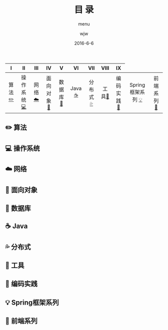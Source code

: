 ﻿---
layout:     post                  
title:      目 录      
subtitle:   menu         
date:       2016-6-6             
author:     wjw                   
header-img: img/post-bg-rwd.jpg  
catalog: true   
stickie: false                       
tags:                             
- 目录 
---
  

<div>
<table>
<thead>
<tr>
<th align="center">Ⅰ</th>
<th align="center">Ⅱ</th>
<th align="center">Ⅲ</th>
<th align="center">Ⅳ</th>
<th align="center">Ⅴ</th>
<th align="center">Ⅵ</th>
<th align="center">Ⅶ</th>
<th align="center">Ⅷ</th>
<th align="center">Ⅸ</th>
</tr>
</thead>
<tbody>
<tr>
<td align="center">算法<a href="#算法-pencil2"><g-emoji class="g-emoji" alias="pencil2" fallback-src="https://assets-cdn.github.com/images/icons/emoji/unicode/270f.png">✏️</g-emoji></a></td>
<td align="center">操作系统<a href="#操作系统-computer"><g-emoji class="g-emoji" alias="computer" fallback-src="https://assets-cdn.github.com/images/icons/emoji/unicode/1f4bb.png">💻</g-emoji></a></td>
<td align="center">网络<a href="#网络-cloud"><g-emoji class="g-emoji" alias="cloud" fallback-src="https://assets-cdn.github.com/images/icons/emoji/unicode/2601.png">☁️</g-emoji></a></td>
<td align="center">面向对象<a href="#面向对象-couple"><g-emoji class="g-emoji" alias="couple" fallback-src="https://assets-cdn.github.com/images/icons/emoji/unicode/1f46b.png">👫</g-emoji></a></td>
<td align="center">数据库<a href="#数据库-floppy_disk"><g-emoji class="g-emoji" alias="floppy_disk" fallback-src="https://assets-cdn.github.com/images/icons/emoji/unicode/1f4be.png">💾</g-emoji></a></td>
<td align="center">Java <a href="#java-coffee"><g-emoji class="g-emoji" alias="coffee" fallback-src="https://assets-cdn.github.com/images/icons/emoji/unicode/2615.png">☕️</g-emoji></a></td>
<td align="center">分布式 <a href="#分布式-sweat_drops"><g-emoji class="g-emoji" alias="sweat_drops" fallback-src="https://assets-cdn.github.com/images/icons/emoji/unicode/1f4a6.png">💦</g-emoji></a></td>
<td align="center">工具<a href="#工具-hammer"><g-emoji class="g-emoji" alias="hammer" fallback-src="https://assets-cdn.github.com/images/icons/emoji/unicode/1f528.png">🔨</g-emoji></a></td>
<td align="center">编码实践<a href="#编码实践-speak_no_evil"><g-emoji class="g-emoji" alias="speak_no_evil" fallback-src="https://assets-cdn.github.com/images/icons/emoji/unicode/1f64a.png">🙊</g-emoji></a></td>
    <td align="center">Spring框架系列
        <a href="#Spring">💡</a>
    </td>
    <td align="center">前端系列
        <a href="#Web">📝</a>
    </td>
</tr>
</tbody>
</table>
</div>

## <a id="算法-pencil2" class="anchor" aria-hidden="true" href="#算法-pencil2"></a> ✏️ 算法

## <a id="操作系统-computer" class="anchor" aria-hidden="true" href="#操作系统-computer"></a>  💻️ 操作系统

## <a id="网络-cloud" class="anchor" aria-hidden="true" href="#网络-cloud"></a>  ☁️ 网络

## <a id="面向对象-couple" class="anchor" aria-hidden="true" href="#面向对象-couple"></a>  👫 面向对象

## <a id="数据库-floppy_disk" class="anchor" aria-hidden="true" href="#数据库-floppy_disk"></a>  💾 数据库

## <a id="java-coffee" class="anchor" aria-hidden="true" href="#java-coffee"></a>  ☕️ Java

## <a id="分布式-sweat_drops" class="anchor" aria-hidden="true" href="#分布式-sweat_drops"></a>  💦 分布式

## <a id="工具-hammer" class="anchor" aria-hidden="true" href="#工具-hammer"></a> 🔨 工具

## <a id="编码实践-speak_no_evil" class="anchor" aria-hidden="true" href="#编码实践-speak_no_evil"></a>  🙊 编码实践

## <a id="Spring" class="anchor" aria-hidden="true" href="#Spring"></a>  💡 Spring框架系列

## <a id="Web" class="anchor" aria-hidden="true" href="#Web"></a>  📝 前端系列